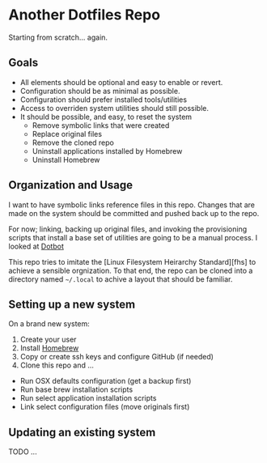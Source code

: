 # Another Dotfiles Repo


Starting from scratch... again.


## Goals

- All elements should be optional and easy to enable or revert.
- Configuration should be as minimal as possible.
- Configuration should prefer installed tools/utilities
- Access to overriden system utilities should still possible.
- It should be possible, and easy, to reset the system
  - Remove symbolic links that were created
  - Replace original files
  - Remove the cloned repo
  - Uninstall applications installed by Homebrew
  - Uninstall Homebrew


## Organization and Usage


I want to have symbolic links reference files in this repo.  Changes that
are made on the system should be committed and pushed back up to the repo.

For now; linking, backing up original files, and invoking the provisioning
scripts that install a base set of utilities are going to be a manual process.
I looked at [Dotbot][dotbot]

This repo tries to imitate the [Linux Filesystem Heirarchy Standard][fhs] to
achieve a sensible orgnization.  To that end, the repo can be cloned into
a directory named `~/.local` to achive a layout that should be familiar.



## Setting up a new system


On a brand new system:

1. Create your user
1. Install [Homebrew][homebrew]
1. Copy or create ssh keys and configure GitHub (if needed)
1. Clone this repo and ...
  - Run OSX defaults configuration (get a backup first)
  - Run base brew installation scripts
  - Run select application installation scripts
  - Link select configuration files (move originals first)



## Updating an existing system


TODO ...


[homebrew]: https://brew.sh/
[dotbot]: https://github.com/anishathalye/dotbot
